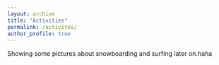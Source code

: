 ```yaml
---
layout: archive
title: "Activities"
permalink: /activites/
author_profile: true
---
```



Showing some pictures about snowboarding and surfing later on.haha